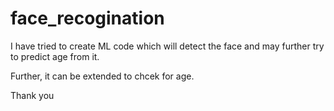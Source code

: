 # face_recogination

I have tried to create ML code which will detect the face and may further try to predict age from it.

Further, it can be extended to chcek for age.

Thank you
